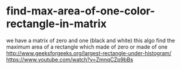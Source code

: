 # find-max-area-of-one-color-rectangle-in-matrix
we have a matrix of zero and one (black and white) this algo find the maximum area of a  rectangle which made of zero or made of one
http://www.geeksforgeeks.org/largest-rectangle-under-histogram/
https://www.youtube.com/watch?v=ZmnqCZp9bBs
